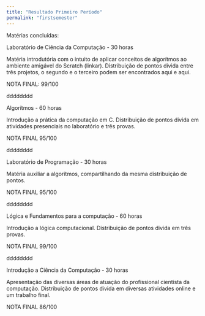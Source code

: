 ```yaml
---
title: "Resultado Primeiro Período"
permalink: "firstsemester"
---
```


Matérias concluídas:

Laboratório de Ciência da Computação - 30 horas

Matéria introdutória com o intuito de aplicar conceitos de algorítmos ao ambiente amigável do Scratch (linkar).
Distribuição de pontos divida entre três projetos, o segundo e o terceiro podem ser encontrados aqui e aqui.

NOTA FINAL: 99/100

dddddddd

Algorítmos - 60 horas

Introdução a prática da computação em C.
Distribuição de pontos divida em atividades presenciais no laboratório e três provas.

NOTA FINAL 95/100

dddddddd

Laboratório de Programação - 30 horas

Matéria auxiliar a algorítmos, compartilhando da mesma distribuição de pontos.

NOTA FINAL 95/100

dddddddd

Lógica e Fundamentos para a computação - 60 horas

Introdução a lógica computacional.
Distribuição de pontos divida em três provas.

NOTA FINAL 99/100

dddddddd

Introdução a Ciência da Computação - 30 horas

Apresentação das diversas áreas de atuação do profissional cientista da computação.
Distribuição de pontos divida em diversas atividades online e um trabalho final.

NOTA FINAL 86/100



